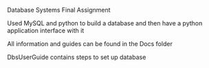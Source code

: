 Database Systems Final Assignment

Used MySQL and python to build a database and then have a python application interface with it

All information and guides can be found in the Docs folder

  DbsUserGuide contains steps to set up database
